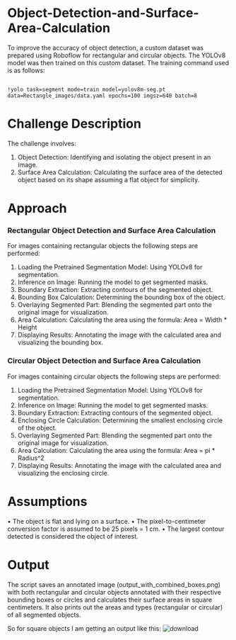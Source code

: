 # Object-Detection-and-Surface-Area-Calculation

To improve the accuracy of object detection, a custom dataset was prepared using Roboflow for rectangular and circular objects. The YOLOv8 model was then trained on this custom dataset. The training command used is as follows:

```

!yolo task=segment mode=train model=yolov8m-seg.pt data=Rectangle_images/data.yaml epochs=100 imgsz=640 batch=8

```

# Challenge Description

The challenge involves:

1. Object Detection: Identifying and isolating the object present in an image.
2. Surface Area Calculation: Calculating the surface area of the detected object based on its shape assuming a flat object for simplicity.

# Approach

### Rectangular Object Detection and Surface Area Calculation

For images containing rectangular objects the following steps are performed:

1. Loading the Pretrained Segmentation Model: Using YOLOv8 for segmentation.
2. Inference on Image: Running the model to get segmented masks.
3. Boundary Extraction: Extracting contours of the segmented object.
4. Bounding Box Calculation: Determining the bounding box of the object.
5. Overlaying Segmented Part: Blending the segmented part onto the original image for visualization.
6. Area Calculation: Calculating the area using the formula: Area = Width * Height
7. Displaying Results: Annotating the image with the calculated area and visualizing the bounding box.

### Circular Object Detection and Surface Area Calculation

For images containing circular objects the following steps are performed:
1. Loading the Pretrained Segmentation Model: Using YOLOv8 for segmentation.
2. Inference on Image: Running the model to get segmented masks.
3. Boundary Extraction: Extracting contours of the segmented object.
4. Enclosing Circle Calculation: Determining the smallest enclosing circle of the object.
5. Overlaying Segmented Part: Blending the segmented part onto the original image for visualization.
6. Area Calculation: Calculating the area using the formula: Area = pi * Radius^2
7. Displaying Results: Annotating the image with the calculated area and visualizing the enclosing circle.

# Assumptions

• The object is flat and lying on a surface.
• The pixel-to-centimeter conversion factor is assumed to be 25 pixels = 1 cm.
• The largest contour detected is considered the object of interest.

# Output 
The script saves an annotated image (output_with_combined_boxes.png) with both rectangular and circular objects annotated with their respective bounding boxes or circles and calculates their surface areas in square centimeters. It also prints out the areas and types (rectangular or circular) of all segmented objects.

So for square objects I am getting an output like this:
![download](https://github.com/user-attachments/assets/c9ad574f-12d2-4775-a2bb-32531c32d1f3)



